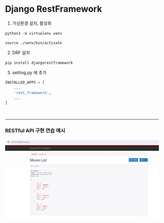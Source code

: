 # Django RestFramework 

1. 가상환경 설치, 활성화 <br>

```python3 -m virtualenv venv```<br>

```source ./venv/bin/activate```

2. DRF 설치 <br>

```pip install djangorestframework```


3. setting.py 에 추가
``` python
INSTALLED_APPS = [
    ...
    'rest_framework',
    ...
]
```
<br>

---
### RESTful API 구현 연습 예시
<img src="./img/1.png"  ></img><br/>